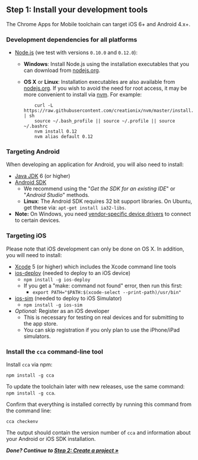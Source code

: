 ## Step 1: Install your development tools

The Chrome Apps for Mobile toolchain can target iOS 6+ and Android 4.x+.

### Development dependencies for all platforms

* [Node.js](http://nodejs.org) (we test with versions `0.10.0` and `0.12.0`):
  * **Windows**: Install Node.js using the installation executables that you can download from [nodejs.org](http://nodejs.org).
  * **OS X** or **Linux**: Installation executables are also available from [nodejs.org](http://nodejs.org). If you wish to avoid the need for root access, it may be more convenient to install via [nvm](https://github.com/creationix/nvm). For example:

            curl -L https://raw.githubusercontent.com/creationix/nvm/master/install.sh | sh
            source ~/.bash_profile || source ~/.profile || source ~/.bashrc
            nvm install 0.12
            nvm alias default 0.12

### Targeting Android

When developing an application for Android, you will also need to install:

* [Java JDK](http://www.oracle.com/technetwork/java/javase/downloads/index.html) 6 (or higher)
* [Android SDK](https://developer.android.com/sdk/index.html)
  * We recommend using the "_Get the SDK for an existing IDE_" or "_Android Studio_" methods.
  * **Linux**: The Android SDK requires 32 bit support libraries. On Ubuntu, get these via: `apt-get install ia32-libs`.
* **Note:** On Windows, you need [vendor-specific device drivers](http://developer.android.com/tools/extras/oem-usb.html) to connect to certain devices.


### Targeting iOS

Please note that iOS development can only be done on OS X. In addition, you will need to install:

* [Xcode](https://developer.apple.com/xcode/) 5 (or higher) which includes the Xcode command line tools
* [ios-deploy](https://github.com/phonegap/ios-deploy) (needed to deploy to an iOS device)
  * `npm install -g ios-deploy`
  * If you get a "make: command not found" error, then run this first:
    * `export PATH="$PATH:$(xcode-select --print-path)/usr/bin"`
* [ios-sim](https://github.com/phonegap/ios-sim) (needed to deploy to iOS Simulator)
  * `npm install -g ios-sim`
* *Optional:* Register as an iOS developer
  * This is necessary for testing on real devices and for submitting to the app store.
  * You can skip registration if you only plan to use the iPhone/iPad simulators.

### Install the `cca` command-line tool

Install `cca` via npm:

    npm install -g cca

To update the toolchain later with new releases, use the same command: `npm install -g cca`.

Confirm that everything is installed correctly by running this command from the command line:

    cca checkenv

The output should contain the version number of `cca` and information about your Android or iOS SDK installation.

_**Done? Continue to [Step 2: Create a project &raquo;](CreateProject.md)**_
